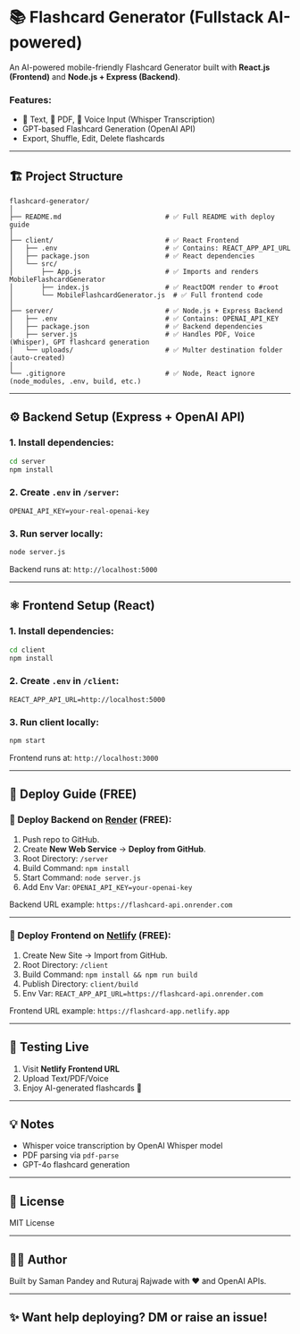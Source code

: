 # 📚 Flashcard Generator (Fullstack AI-powered)

An AI-powered mobile-friendly Flashcard Generator built with **React.js (Frontend)** and **Node.js + Express (Backend)**.

### Features:

* 📝 Text, 📄 PDF, 🎤 Voice Input (Whisper Transcription)
* GPT-based Flashcard Generation (OpenAI API)
* Export, Shuffle, Edit, Delete flashcards

---

## 🏗️ Project Structure

```
flashcard-generator/
│
├── README.md                          # ✅ Full README with deploy guide
│
├── client/                            # ✅ React Frontend
│   ├── .env                           # ✅ Contains: REACT_APP_API_URL
│   ├── package.json                   # ✅ React dependencies
│   └── src/
│       ├── App.js                     # ✅ Imports and renders MobileFlashcardGenerator
│       ├── index.js                   # ✅ ReactDOM render to #root
│       └── MobileFlashcardGenerator.js  # ✅ Full frontend code
│
├── server/                            # ✅ Node.js + Express Backend
│   ├── .env                           # ✅ Contains: OPENAI_API_KEY
│   ├── package.json                   # ✅ Backend dependencies
│   ├── server.js                      # ✅ Handles PDF, Voice (Whisper), GPT flashcard generation
│   └── uploads/                       # ✅ Multer destination folder (auto-created)
│
└── .gitignore                         # ✅ Node, React ignore (node_modules, .env, build, etc.)

```

---

## ⚙️ Backend Setup (Express + OpenAI API)

### 1. Install dependencies:

```bash
cd server
npm install
```

### 2. Create `.env` in `/server`:

```
OPENAI_API_KEY=your-real-openai-key
```

### 3. Run server locally:

```bash
node server.js
```

Backend runs at: `http://localhost:5000`

---

## ⚛️ Frontend Setup (React)

### 1. Install dependencies:

```bash
cd client
npm install
```

### 2. Create `.env` in `/client`:

```
REACT_APP_API_URL=http://localhost:5000
```

### 3. Run client locally:

```bash
npm start
```

Frontend runs at: `http://localhost:3000`

---

## 🚀 Deploy Guide (FREE)

### 🔹 Deploy Backend on [Render](https://render.com) (FREE):

1. Push repo to GitHub.
2. Create **New Web Service** → **Deploy from GitHub**.
3. Root Directory: `/server`
4. Build Command: `npm install`
5. Start Command: `node server.js`
6. Add Env Var: `OPENAI_API_KEY=your-openai-key`

Backend URL example: `https://flashcard-api.onrender.com`

---

### 🔹 Deploy Frontend on [Netlify](https://netlify.com) (FREE):

1. Create New Site → Import from GitHub.
2. Root Directory: `/client`
3. Build Command: `npm install && npm run build`
4. Publish Directory: `client/build`
5. Env Var: `REACT_APP_API_URL=https://flashcard-api.onrender.com`

Frontend URL example: `https://flashcard-app.netlify.app`

---

## 🧪 Testing Live

1. Visit **Netlify Frontend URL**
2. Upload Text/PDF/Voice
3. Enjoy AI-generated flashcards 🎉

---

## 💡 Notes

* Whisper voice transcription by OpenAI Whisper model
* PDF parsing via `pdf-parse`
* GPT-4o flashcard generation

---

## 📃 License

MIT License

---

## 👨‍💻 Author

Built by Saman Pandey and Ruturaj Rajwade with ❤️ and OpenAI APIs.

---

## ✨ Want help deploying? DM or raise an issue!
